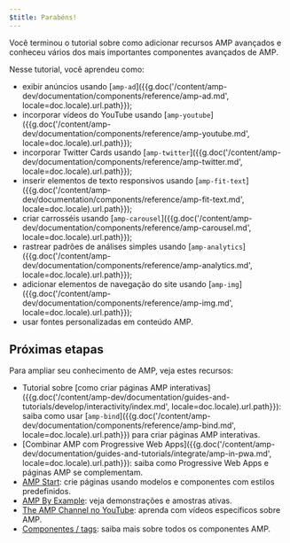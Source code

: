 ```yaml
---
$title: Parabéns!
---
```


Você terminou o tutorial sobre como adicionar recursos AMP avançados e conheceu vários dos mais importantes componentes avançados de AMP.

Nesse tutorial, você aprendeu como:

- exibir anúncios usando [`amp-ad`]({{g.doc('/content/amp-dev/documentation/components/reference/amp-ad.md', locale=doc.locale).url.path}});
- incorporar vídeos do YouTube usando [`amp-youtube`]({{g.doc('/content/amp-dev/documentation/components/reference/amp-youtube.md', locale=doc.locale).url.path}});
- incorporar Twitter Cards usando [`amp-twitter`]({{g.doc('/content/amp-dev/documentation/components/reference/amp-twitter.md', locale=doc.locale).url.path}});
- inserir elementos de texto responsivos usando [`amp-fit-text`]({{g.doc('/content/amp-dev/documentation/components/reference/amp-fit-text.md', locale=doc.locale).url.path}});
- criar carrosséis usando [`amp-carousel`]({{g.doc('/content/amp-dev/documentation/components/reference/amp-carousel.md', locale=doc.locale).url.path}});
- rastrear padrões de análises simples usando [`amp-analytics`]({{g.doc('/content/amp-dev/documentation/components/reference/amp-analytics.md', locale=doc.locale).url.path}});
- adicionar elementos de navegação do site usando [`amp-img`]({{g.doc('/content/amp-dev/documentation/components/reference/amp-img.md', locale=doc.locale).url.path}});
- usar fontes personalizadas em conteúdo AMP.

## Próximas etapas

Para ampliar seu conhecimento de AMP, veja estes recursos:

- Tutorial sobre [como criar páginas AMP interativas]({{g.doc('/content/amp-dev/documentation/guides-and-tutorials/develop/interactivity/index.md', locale=doc.locale).url.path}}): saiba como usar [`amp-bind`]({{g.doc('/content/amp-dev/documentation/components/reference/amp-bind.md', locale=doc.locale).url.path}}) para criar páginas AMP interativas.
- [Combinar AMP com Progressive Web Apps]({{g.doc('/content/amp-dev/documentation/guides-and-tutorials/integrate/amp-in-pwa.md', locale=doc.locale).url.path}}): saiba como Progressive Web Apps e páginas AMP se complementam.
- [AMP Start](https://www.ampstart.com/): crie páginas usando modelos e componentes com estilos predefinidos.
- [AMP By Example](https://ampbyexample.com/): veja demonstrações e amostras ativas.
- [The AMP Channel no YouTube](https://www.youtube.com/channel/UCXPBsjgKKG2HqsKBhWA4uQw): aprenda com vídeos específicos sobre AMP.
- [Componentes / tags](/pt_br/docs/reference/components.html): saiba mais sobre todos os componentes AMP.
